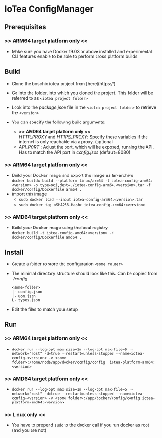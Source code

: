 <!---
  Copyright (c) 2021 Bosch.IO GmbH

  This Source Code Form is subject to the terms of the Mozilla Public
  License, v. 2.0. If a copy of the MPL was not distributed with this
  file, You can obtain one at https://mozilla.org/MPL/2.0/.

  SPDX-License-Identifier: MPL-2.0
-->

# IoTea ConfigManager

## Prerequisites

### >> ARM64 target platform only <<

- Make sure you have Docker 19.03 or above installed and experimental CLI features enable to be able to perform cross platform builds

## Build

- Clone the boschio.iotea project from [here](https://<Github IoTea repo>)
- Go into the folder, into which you cloned the project. This folder will be referred to as `<iotea project folder>`
- Look into the _package.json_ file in the `<iotea project folder>` to retrieve the `<version>`

- You can specify the following build arguments:
  - __>> AMD64 target platform only <<__<br>
    _HTTP\_PROXY_ and _HTTPS\_PROXY_: Specify these variables if the internet is only reachable via a proxy. (optional)
  - _API\_PORT_ : Adjust the port, which will be exposed, running the API. Has to match the API port in _config.json_ (default=8080)

### >> ARM64 target platform only <<

- Build your Docker image and export the image as tar-archive<br>
  `docker buildx build --platform linux/arm64 -t iotea-config-arm64:<version> -o type=oci,dest=./iotea-config-arm64.<version>.tar -f docker/config/Dockerfile.arm64 .`
- Import this image
  - `sudo docker load --input iotea-config-arm64.<version>.tar`
  - `sudo docker tag <SHA256-Hash> iotea-config-arm64:<version>`

### >> AMD64 target platform only <<

- Build your Docker image using the local registry<br>
  `docker build -t iotea-config-amd64:<version> -f docker/config/Dockerfile.amd64 .`

## Install

- Create a folder to store the configuration `<some folder>`
- The minimal directory structure should look like this. Can be copied from _./config_<br>

  ```code
  <some-folder>
  |- config.json
  |- uom.json
  L- types.json
  ```

- Edit the files to match your setup

## Run

### >> ARM64 target platform only <<

- `docker run --log-opt max-size=1m --log-opt max-file=5 --network="host" -d=true --restart=unless-stopped --name=iotea-config-<version> -v <some folder>:/home/node/app/docker/config/config  iotea-platform-arm64:<version>`

### >> AMD64 target platform only <<

- `docker run --log-opt max-size=1m --log-opt max-file=5 --network="host" -d=true --restart=unless-stopped --name=iotea-config-<version> -v <some folder>:/app/docker/config/config iotea-platform-amd64:<version>`

### >> Linux only <<

- You have to prepend `sudo` to the docker call if you run docker as root (and you are not)
